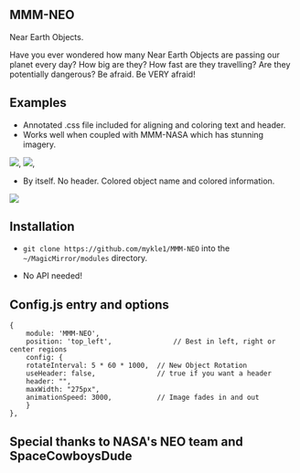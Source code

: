 ## MMM-NEO
Near Earth Objects.

Have you ever wondered how many Near Earth Objects are passing our planet every day?
How big are they? How fast are they travelling? Are they potentially dangerous? Be afraid. Be VERY afraid!

## Examples

* Annotated .css file included for aligning and coloring text and header.
* Works well when coupled with MMM-NASA which has stunning imagery.

![](pix/1.JPG), ![](pix/2.JPG),

* By itself. No header. Colored object name and colored information.

![](pix/3.JPG)

## Installation

* `git clone https://github.com/mykle1/MMM-NEO` into the `~/MagicMirror/modules` directory.

* No API needed!


## Config.js entry and options

    {
        module: 'MMM-NEO',
        position: 'top_left',               // Best in left, right or center regions
        config: { 
		rotateInterval: 5 * 60 * 1000,  // New Object Rotation
		useHeader: false,               // true if you want a header
		header: "",
		maxWidth: "275px",
		animationSpeed: 3000,           // Image fades in and out
        }
    },
	

## Special thanks to NASA's NEO team and SpaceCowboysDude
